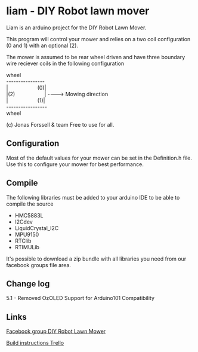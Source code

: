 # liam - DIY Robot lawn mover 

Liam is an arduino project for the DIY Robot Lawn Mover. 

This program will control your mower and relies on a two coil
configuration (0 and 1) with an optional (2). 
   
The mower is assumed to be rear wheel driven and have three 
boundary wire reciever coils in the following configuration
   
<div>
     wheel<br/>
    ----------------<br/>
   |&nbsp;&nbsp;&nbsp;&nbsp;&nbsp;&nbsp;&nbsp;&nbsp;&nbsp;&nbsp;&nbsp;&nbsp;&nbsp;&nbsp;&nbsp;&nbsp;&nbsp;&nbsp;&nbsp; (0)|<br/>
   |(2)&nbsp;&nbsp;&nbsp;&nbsp;&nbsp;&nbsp;&nbsp;&nbsp;&nbsp;&nbsp;&nbsp;&nbsp;&nbsp;&nbsp;&nbsp;&nbsp;&nbsp;&nbsp;&nbsp;&nbsp;|  ----> Mowing direction<br/>
   |&nbsp;&nbsp;&nbsp;&nbsp;&nbsp;&nbsp;&nbsp;&nbsp;&nbsp;&nbsp;&nbsp;&nbsp;&nbsp;&nbsp;&nbsp;&nbsp;&nbsp;&nbsp;&nbsp;&nbsp;(1)|</br>
    -----------------</br>
     wheel</br>
</div>


(c) Jonas Forssell & team
Free to use for all.

Configuration
------
Most of the default values for your mower can be set in the 
Definition.h file. Use this to configure your mower for best
performance.

	
Compile
------
The following libraries must be added to your arduino IDE to be able to compile the source
  
  * HMC5883L
  * I2Cdev
  * LiquidCrystal_I2C
  * MPU9150
  * RTClib
  * RTIMULib

  It's possible to download a zip bundle with all libraries you need from our facebook groups file area. 

Change log
------
5.1  - Removed OzOLED Support for Arduino101 Compatibility

Links
------
[Facebook group DIY Robot Lawn Mower](https://www.facebook.com/groups/319588508137220/)

[Build instructions Trello](https://trello.com/b/gYQjoWY5/liam)
